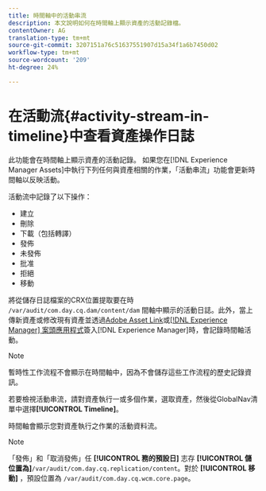 ```yaml
---
title: 時間軸中的活動串流
description: 本文說明如何在時間軸上顯示資產的活動記錄檔。
contentOwner: AG
translation-type: tm+mt
source-git-commit: 3207151a76c51637551907d15a34f1a6b7450d02
workflow-type: tm+mt
source-wordcount: '209'
ht-degree: 24%

---
```



# 在活動流{#activity-stream-in-timeline}中查看資產操作日誌

此功能會在時間軸上顯示資產的活動記錄。 如果您在[!DNL Experience Manager Assets]中執行下列任何與資產相關的作業，「活動串流」功能會更新時間軸以反映活動。

活動流中記錄了以下操作：

* 建立
* 刪除
* 下載（包括轉譯）
* 發佈
* 未發佈
* 批准
* 拒絕
* 移動

將從儲存日誌檔案的CRX位置提取要在時 `/var/audit/com.day.cq.dam/content/dam` 間軸中顯示的活動日誌。此外，當上傳新資產或修改現有資產並透過[Adobe Asset Link](https://helpx.adobe.com/tw/enterprise/using/manage-assets-using-adobe-asset-link.html)或[[!DNL Experience Manager] 案頭應用程式](https://experienceleague.adobe.com/docs/experience-manager-desktop-app/using/release-notes.html?lang=en)簽入[!DNL Experience Manager]時，會記錄時間軸活動。

>[!NOTE]
>
>暫時性工作流程不會顯示在時間軸中，因為不會儲存這些工作流程的歷史記錄資訊。

若要檢視活動串流，請對資產執行一或多個作業，選取資產，然後從GlobalNav清單中選擇&#x200B;**[!UICONTROL Timeline]**。

<!-- ![timeline-2](assets/timeline-2.png) -->

時間軸會顯示您對資產執行之作業的活動資料流。

<!-- ![activity_stream](assets/activity_stream.png) -->

>[!NOTE]
>
>「發佈」和「取消發佈」任 **[!UICONTROL 務的預設日]** 志存 **[!UICONTROL 儲位置為]**`/var/audit/com.day.cq.replication/content`。對於 **[!UICONTROL 移動]** ，預設位置為 `/var/audit/com.day.cq.wcm.core.page`。

